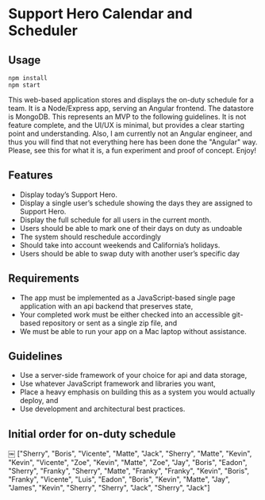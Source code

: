 # Support Hero Calendar and Scheduler

## Usage
```
npm install
npm start
```

This web-based application stores and displays the on-duty schedule for a team. It is a Node/Express app, serving an Angular frontend. The datastore is MongoDB. This represents an MVP to the following guidelines. It is not feature complete, and the UI/UX is minimal, but provides a clear starting point and understanding. Also, I am currently not an Angular engineer, and thus you will find that not everything here has been done the "Angular" way. Please, see this for what it is, a fun experiment and proof of concept. Enjoy!

## Features

* Display today’s Support Hero.
* Display a single user’s schedule showing the days they are assigned to Support Hero.
* Display the full schedule for all users in the current month.
* Users should be able to mark one of their days on duty as undoable
* The system should reschedule accordingly
* Should take into account weekends and California’s holidays.
* Users should be able to swap duty with another user’s specific day

## Requirements

* The app must be implemented as a JavaScript-based single page application with an api backend that preserves state,
* Your completed work must be either checked into an accessible git-based repository or sent as a single zip file, and
* We must be able to run your app on a Mac laptop without assistance.

## Guidelines

* Use a server-side framework of your choice for api and data storage,
* Use whatever JavaScript framework and libraries you want,
* Place a heavy emphasis on building this as a system you would actually deploy, and
* Use development and architectural best practices.

## Initial order for on-duty schedule
￼
["Sherry", "Boris", "Vicente", "Matte", "Jack", "Sherry",
 "Matte", "Kevin", "Kevin", "Vicente", "Zoe", "Kevin",
 "Matte", "Zoe", "Jay", "Boris", "Eadon", "Sherry",
 "Franky", "Sherry", "Matte", "Franky", "Franky", "Kevin",
 "Boris", "Franky", "Vicente", "Luis", "Eadon", "Boris",
 "Kevin", "Matte", "Jay", "James", "Kevin", "Sherry",
 "Sherry", "Jack", "Sherry", "Jack"]